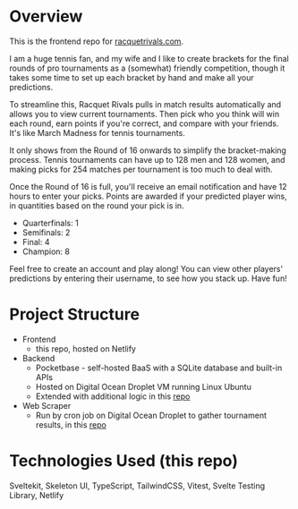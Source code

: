 # Overview

This is the frontend repo for [racquetrivals.com](https://www.racquetrivals.com).

I am a huge tennis fan, and my wife and I like to create brackets for the final rounds of pro tournaments as a (somewhat) friendly competition, though it takes some time to set up each bracket by hand and make all your predictions.

To streamline this, Racquet Rivals pulls in match results automatically and allows you to view current tournaments. Then pick who you think will win each round, earn points if you're correct, and compare with your friends. It's like March Madness for tennis tournaments.

It only shows from the Round of 16 onwards to simplify the bracket-making process. Tennis tournaments can have up to 128 men and 128 women, and making picks for 254 matches per tournament is too much to deal with.

Once the Round of 16 is full, you'll receive an email notification and have 12 hours to enter your picks. Points are awarded if your predicted player wins, in quantities based on the round your pick is in.

- Quarterfinals: 1
- Semifinals: 2
- Final: 4
- Champion: 8

Feel free to create an account and play along! You can view other players' predictions by entering their username, to see how you stack up. Have fun!

# Project Structure

- Frontend
  - this repo, hosted on Netlify
- Backend
  - Pocketbase - self-hosted BaaS with a SQLite database and built-in APIs
  - Hosted on Digital Ocean Droplet VM running Linux Ubuntu
  - Extended with additional logic in this [repo](https://github.com/willbraun/tennis-bracket-pb-extend)
- Web Scraper
  - Run by cron job on Digital Ocean Droplet to gather tournament results, in this [repo](https://github.com/willbraun/tennis-bracket-scripts)

# Technologies Used (this repo)

Sveltekit, Skeleton UI, TypeScript, TailwindCSS, Vitest, Svelte Testing Library, Netlify
